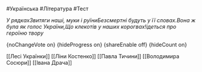 #Українська #Література #Тест

*У рядкахЗвитяги наші, муки і руїниБезсмертні будуть у її словах.Вона ж була як голос України,Що клекотів у наших корогвах!ідеться про героїню твору*

{noChangeVote on}
{hideProgress on}
{shareEnable off}
{hideCount on}

[[Лесі Українки]]
[[Ліни Костенко]]
[[Павла Тичини]]
[[Володимира Сосюри]]
[[Івана Драча]]
